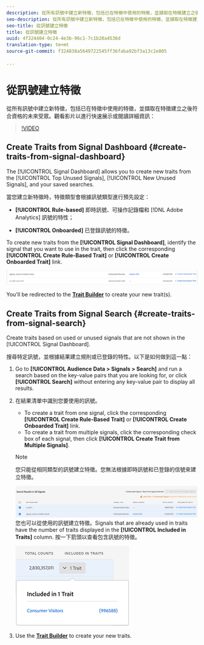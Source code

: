 ```yaml
---
description: 從所有訊號中建立新特徵，包括已在特徵中使用的特徵，並擷取在特徵建立之後符合資格的未來受眾。
seo-description: 從所有訊號中建立新特徵，包括已在特徵中使用的特徵，並擷取在特徵建立之後符合資格的未來受眾。
seo-title: 從訊號建立特徵
title: 從訊號建立特徵
uuid: 4f324404-0c24-4e3b-96c1-7c1b28a4536d
translation-type: tm+mt
source-git-commit: f324838a5649722545ff36faba92bf3a13c2e805

---
```



# 從訊號建立特徵

從所有訊號中建立新特徵，包括已在特徵中使用的特徵，並擷取在特徵建立之後符合資格的未來受眾。觀看影片以進行快速展示或閱讀詳細資訊：

>[!VIDEO](https://video.tv.adobe.com/v/25169/?quality=12&captions=chi_hant)

## Create Traits from Signal Dashboard {#create-traits-from-signal-dashboard}

The [!UICONTROL Signal Dashboard] allows you to create new traits from the [!UICONTROL Top Unused Signals], [!UICONTROL New Unused Signals], and your saved searches.

當您建立新特徵時，特徵類型會根據訊號類型進行預先設定：

* **[!UICONTROL Rule-based]** 即時訊號、可操作記錄檔和 [!DNL Adobe Analytics] 訊號的特性；

* **[!UICONTROL Onboarded]** 已登錄訊號的特徵。

To create new traits from the **[!UICONTROL Signal Dashboard]**, identify the signal that you want to use in the trait, then click the corresponding **[!UICONTROL Create Rule-Based Trait]** or **[!UICONTROL Create Onboarded Trait]** link.

![](assets/signals-create-trait.png)

You'll be redirected to the **[Trait Builder](../../features/traits/about-trait-builder.md)** to create your new trait(s).

## Create Traits from Signal Search {#create-traits-from-signal-search}

Create traits based on used or unused signals that are not shown in the [!UICONTROL Signal Dashboard].

搜尋特定訊號，並根據結果建立規則或已登錄的特性。以下是如何做到這一點：

1. Go to **[!UICONTROL Audience Data > Signals > Search]** and run a search based on the key-value pairs that you are looking for, or click **[!UICONTROL Search]** without entering any key-value pair to display all results.
2. 在結果清單中識別您要使用的訊號。
   * To create a trait from one signal, click the corresponding **[!UICONTROL Create Rule-Based Trait]** or **[!UICONTROL Create Onboarded Trait]** link.
   * To create a trait from multiple signals, click the corresponding check box of each signal, then click **[!UICONTROL Create Trait from Multiple Signals]**.
   >[!NOTE]
   >您只能從相同類型的訊號建立特徵。您無法根據即時訊號和已登錄的信號來建立特徵。
   >
   > ![](assets/signals-create-trait-search.png)
   >您也可以從使用的訊號建立特徵。Signals that are already used in traits have the number of traits displayed in the **[!UICONTROL Included in Traits]** column. 按一下箭頭以查看包含訊號的特徵。
   >
   >![](assets/signals-used-traits.png)

3. Use the **[Trait Builder](../../features/traits/about-trait-builder.md)** to create your new traits.
